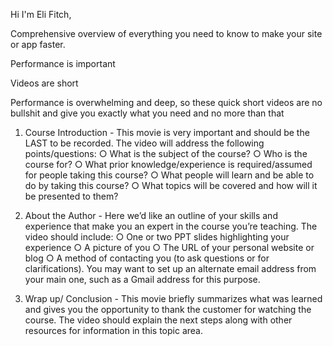 Hi I'm Eli Fitch, 

Comprehensive overview of everything you need to know to make your site or app faster.

Performance is important

Videos are short

Performance is overwhelming and deep, so these quick short videos are no bullshit and give you exactly what you need and no more than that







1. Course Introduction - This movie is very important and should be the LAST to be recorded.
The video will address the following points/questions:
○ What is the subject of the course?
○ Who is the course for?
○ What prior knowledge/experience is required/assumed for people taking this course?
○ What people will learn and be able to do by taking this course?
○ What topics will be covered and how will it be presented to them?

2. About the Author - Here we’d like an outline of your skills and experience that make you an
expert in the course you’re teaching. The video should include:
○ One or two PPT slides highlighting your experience
○ A picture of you
○ The URL of your personal website or blog
○ A method of contacting you (to ask questions or for clarifications). You may want to
set up an alternate email address from your main one, such as a Gmail address for
this purpose.

3. Wrap up/ Conclusion - This movie briefly summarizes what was learned and gives you the
opportunity to thank the customer for watching the course. The video should explain the
next steps along with other resources for information in this topic area.
